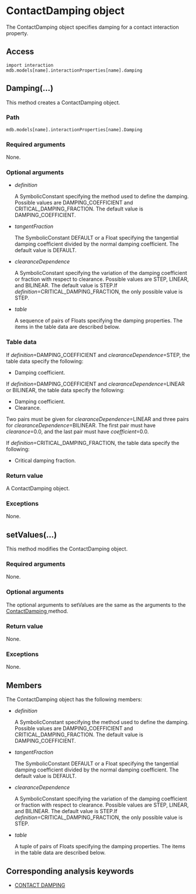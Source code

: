 # ContactDamping object

The ContactDamping object specifies damping for a contact interaction property.

## Access

```
import interaction
mdb.models[name].interactionProperties[name].damping
```

## Damping(...)



This method creates a ContactDamping object.



### Path

```
mdb.models[name].interactionProperties[name].Damping
```

### Required arguments

None.

### Optional arguments

- *definition*

  A SymbolicConstant specifying the method used to define the damping. Possible values are DAMPING_COEFFICIENT and CRITICAL_DAMPING_FRACTION. The default value is DAMPING_COEFFICIENT.

- *tangentFraction*

  The SymbolicConstant DEFAULT or a Float specifying the tangential damping coefficient divided by the normal damping coefficient. The default value is DEFAULT.

- *clearanceDependence*

  A SymbolicConstant specifying the variation of the damping coefficient or fraction with respect to clearance. Possible values are STEP, LINEAR, and BILINEAR. The default value is STEP.If *definition*=CRITICAL_DAMPING_FRACTION, the only possible value is STEP.

- *table*

  A sequence of pairs of Floats specifying the damping properties. The items in the table data are described below.

### Table data

If *definition*=DAMPING_COEFFICIENT and *clearanceDependence*=STEP, the table data specify the following:

- Damping coefficient.

If *definition*=DAMPING_COEFFICIENT and *clearanceDependence*=LINEAR or BILINEAR, the table data specify the following:

- Damping coefficient.
- Clearance.

Two pairs must be given for *clearanceDependence*=LINEAR and three pairs for *clearanceDependence*=BILINEAR. The first pair must have *clearance*=0.0, and the last pair must have *coefficient*=0.0.

If *definition*=CRITICAL_DAMPING_FRACTION, the table data specify the following:

- Critical damping fraction.

### Return value

A ContactDamping object.

### Exceptions

None.



## setValues(...)



This method modifies the ContactDamping object.



### Required arguments

None.

### Optional arguments

The optional arguments to setValues are the same as the arguments to the [ContactDamping ](https://help.3ds.com/2022/english/DSSIMULIA_Established/SIMACAEKERRefMap/simaker-c-contactdampingpyc.htm?ContextScope=all#simaker-contactdampingdampingpyc)method.

### Return value

None.

### Exceptions

None.



## Members

The ContactDamping object has the following members:

- *definition*

  A SymbolicConstant specifying the method used to define the damping. Possible values are DAMPING_COEFFICIENT and CRITICAL_DAMPING_FRACTION. The default value is DAMPING_COEFFICIENT.

- *tangentFraction*

  The SymbolicConstant DEFAULT or a Float specifying the tangential damping coefficient divided by the normal damping coefficient. The default value is DEFAULT.

- *clearanceDependence*

  A SymbolicConstant specifying the variation of the damping coefficient or fraction with respect to clearance. Possible values are STEP, LINEAR, and BILINEAR. The default value is STEP.If *definition*=CRITICAL_DAMPING_FRACTION, the only possible value is STEP.

- *table*

  A tuple of pairs of Floats specifying the damping properties. The items in the table data are described below.



## Corresponding analysis keywords

- [CONTACT DAMPING](https://help.3ds.com/2022/english/DSSIMULIA_Established/SIMACAEKEYRefMap/simakey-r-contactdamping.htm?ContextScope=all#simakey-r-contactdamping)
